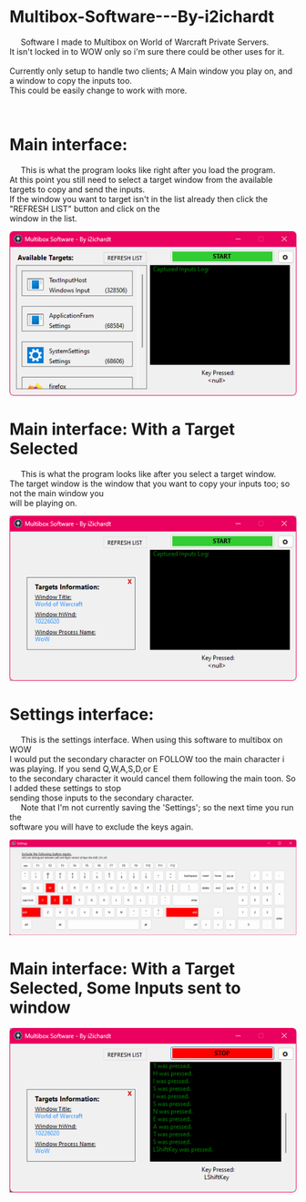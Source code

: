 # Multibox-Software---By-i2ichardt
<p align="center">
  <p>
  &nbsp;&nbsp;&nbsp;&nbsp;&nbsp;Software I made to Multibox on World of Warcraft Private Servers.<br>
  It isn't locked in to WOW only so i'm sure there could be other uses for it.<br>
  <br>
  Currently only setup to handle two clients; A Main window you play on, and a window to copy the inputs too.<br>
  This could be easily change to work with more.<br>
  </p>
  <br>
  <h1>Main interface:</h1>
  <p>
  &nbsp;&nbsp;&nbsp;&nbsp;&nbsp;This is what the program looks like right after you load the program.<br>
  At this point you still need to select a target window from the available targets to copy and send the inputs.<br>
  If the window you want to target isn't in the list already then click the "REFRESH LIST" button and click on the<br>
  window in the list.
  </p>
  <img src="/Image/Image1.png">
  <br>
  <h1>Main interface: With a Target Selected</h1>
  <p>
  &nbsp;&nbsp;&nbsp;&nbsp;&nbsp;This is what the program looks like after you select a target window.<br>
  The target window is the window that you want to copy your inputs too; so not the main window you<br>
  will be playing on.
  </p>
  <img src="/Image/Image2.png">
  <br>
  <h1>Settings interface:</h1>
  <p>
  &nbsp;&nbsp;&nbsp;&nbsp;&nbsp;This is the settings interface. When using this software to multibox on WOW<br>
  I would put the secondary character on FOLLOW too the main character i was playing. If you send Q,W,A,S,D,or E<br>
  to the secondary character it would cancel them following the main toon. So I added these settings to stop<br>
  sending those inputs to the secondary character.<br>
  &nbsp;&nbsp;&nbsp;&nbsp;&nbsp;Note that I'm not currently saving the 'Settings'; so the next time you run the<br>
  software you will have to exclude the keys again.
  </p>
  <img src="/Image/Image3.png">
  <br>
  <h1>Main interface: With a Target Selected, Some Inputs sent to window</h1>
  <img src="/Image/Image4.png">
</p>
